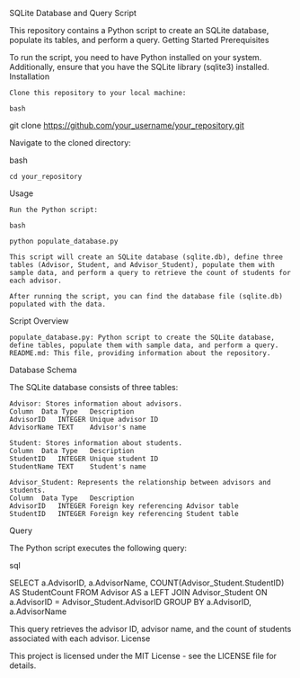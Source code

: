 SQLite Database and Query Script

This repository contains a Python script to create an SQLite database, populate its tables, and perform a query.
Getting Started
Prerequisites

To run the script, you need to have Python installed on your system. Additionally, ensure that you have the SQLite library (sqlite3) installed.
Installation

    Clone this repository to your local machine:

    bash

git clone https://github.com/your_username/your_repository.git

Navigate to the cloned directory:

bash

    cd your_repository

Usage

    Run the Python script:

    bash

    python populate_database.py

    This script will create an SQLite database (sqlite.db), define three tables (Advisor, Student, and Advisor_Student), populate them with sample data, and perform a query to retrieve the count of students for each advisor.

    After running the script, you can find the database file (sqlite.db) populated with the data.

Script Overview

    populate_database.py: Python script to create the SQLite database, define tables, populate them with sample data, and perform a query.
    README.md: This file, providing information about the repository.

Database Schema

The SQLite database consists of three tables:

    Advisor: Stores information about advisors.
    Column	Data Type	Description
    AdvisorID	INTEGER	Unique advisor ID
    AdvisorName	TEXT	Advisor's name

    Student: Stores information about students.
    Column	Data Type	Description
    StudentID	INTEGER	Unique student ID
    StudentName	TEXT	Student's name

    Advisor_Student: Represents the relationship between advisors and students.
    Column	Data Type	Description
    AdvisorID	INTEGER	Foreign key referencing Advisor table
    StudentID	INTEGER	Foreign key referencing Student table

Query

The Python script executes the following query:

sql

SELECT a.AdvisorID, a.AdvisorName, COUNT(Advisor_Student.StudentID) AS StudentCount
FROM Advisor AS a
LEFT JOIN Advisor_Student ON a.AdvisorID = Advisor_Student.AdvisorID
GROUP BY a.AdvisorID, a.AdvisorName

This query retrieves the advisor ID, advisor name, and the count of students associated with each advisor.
License

This project is licensed under the MIT License - see the LICENSE file for details.
